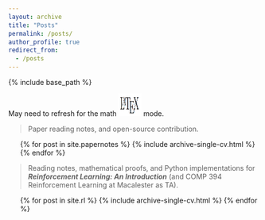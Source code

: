 ```yaml
---
layout: archive
title: "Posts"
permalink: /posts/
author_profile: true
redirect_from: 
  - /posts
---
```


{% include base_path %}

<p>May need to refresh for the math <img src="../images/latex.png" alt="LaTeX" height="46" width="46"/> mode.</p>

> Paper reading notes, and open-source contribution. 
  <ul>{% for post in site.papernotes %}
    {% include archive-single-cv.html %}
  {% endfor %}</ul>


> Reading notes, mathematical proofs, and Python implementations for ___Reinforcement Learning: An Introduction___ (and COMP 394 Reinforcement Learning at Macalester as TA).
  <ul>{% for post in site.rl %}
    {% include archive-single-cv.html %}
  {% endfor %}</ul>

